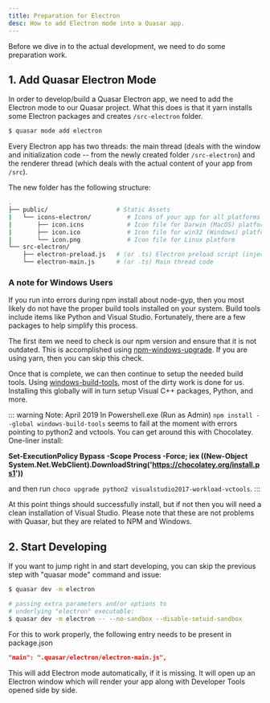 ```yaml
---
title: Preparation for Electron
desc: How to add Electron mode into a Quasar app.
---
```

Before we dive in to the actual development, we need to do some preparation work.

## 1. Add Quasar Electron Mode
In order to develop/build a Quasar Electron app, we need to add the Electron mode to our Quasar project. What this does is that it yarn installs some Electron packages and creates `/src-electron` folder.

```bash
$ quasar mode add electron
```

Every Electron app has two threads: the main thread (deals with the window and initialization code -- from the newly created folder `/src-electron`) and the renderer thread (which deals with the actual content of your app from `/src`).

The new folder has the following structure:

```bash
.
├── public/                   # Static Assets 
|   └── icons-electron/          # Icons of your app for all platforms
|       ├── icon.icns            # Icon file for Darwin (MacOS) platform
|       ├── icon.ico             # Icon file for win32 (Windows) platform
|       └── icon.png             # Icon file for Linux platform
└── src-electron/
    ├── electron-preload.js   # (or .ts) Electron preload script (injects Node.js stuff into renderer thread)
    └── electron-main.js      # (or .ts) Main thread code
```

### A note for Windows Users
If you run into errors during npm install about node-gyp, then you most likely do not have the proper build tools installed on your system. Build tools include items like Python and Visual Studio. Fortunately, there are a few packages to help simplify this process.

The first item we need to check is our npm version and ensure that it is not outdated. This is accomplished using [npm-windows-upgrade](https://github.com/felixrieseberg/npm-windows-upgrade). If you are using yarn, then you can skip this check.

Once that is complete, we can then continue to setup the needed build tools. Using [windows-build-tools](https://github.com/felixrieseberg/windows-build-tools), most of the dirty work is done for us. Installing this globally will in turn setup Visual C++ packages, Python, and more.

::: warning Note: April 2019
In Powershell.exe (Run as Admin) `npm install --global windows-build-tools` seems to fail at the moment with errors pointing to python2 and vctools. You can get around this with Chocolatey. One-liner install:

**Set-ExecutionPolicy Bypass -Scope Process -Force; iex ((New-Object System.Net.WebClient).DownloadString('https://chocolatey.org/install.ps1'))**

and then run `choco upgrade python2 visualstudio2017-workload-vctools`.
:::

At this point things should successfully install, but if not then you will need a clean installation of Visual Studio. Please note that these are not problems with Quasar, but they are related to NPM and Windows.

## 2. Start Developing
If you want to jump right in and start developing, you can skip the previous step with "quasar mode" command and issue:

```bash
$ quasar dev -m electron

# passing extra parameters and/or options to
# underlying "electron" executable:
$ quasar dev -m electron -- --no-sandbox --disable-setuid-sandbox
```

For this to work properly, the following entry needs to be present in package.json
```json
"main": ".quasar/electron/electron-main.js",
```

This will add Electron mode automatically, if it is missing.
It will open up an Electron window which will render your app along with Developer Tools opened side by side.

